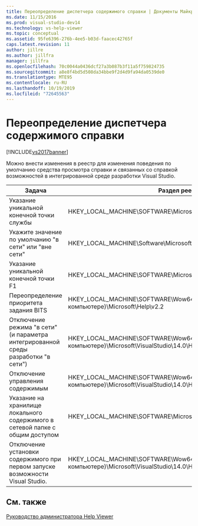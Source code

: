 ```yaml
---
title: Переопределение диспетчера содержимого справки | Документы Майкрософт
ms.date: 11/15/2016
ms.prod: visual-studio-dev14
ms.technology: vs-help-viewer
ms.topic: conceptual
ms.assetid: 95fe6396-276b-4ee5-b03d-faacec42765f
caps.latest.revision: 11
author: jillre
ms.author: jillfra
manager: jillfra
ms.openlocfilehash: 70c0044a0436dcf27a3b087b3f11a5f759824735
ms.sourcegitcommit: a8e8f4bd5d508da34bbe9f2d4d9fa94da0539de0
ms.translationtype: MTE95
ms.contentlocale: ru-RU
ms.lasthandoff: 10/19/2019
ms.locfileid: "72645563"
---
```

# <a name="help-content-manager-overrides"></a>Переопределение диспетчера содержимого справки
[!INCLUDE[vs2017banner](../includes/vs2017banner.md)]

Можно внести изменения в реестр для изменения поведения по умолчанию средства просмотра справки и связанных со справкой возможностей в интегрированной среде разработки Visual Studio.

|Задача|Раздел реестра .|Значение и определение|
|----------|------------------|--------------------------|
|Указание уникальной конечной точки службы|HKEY_LOCAL_MACHINE\SOFTWARE\Microsoft\VSWinExpress\14.0\Help|NewContentAndUpdateService--*HTTPValueForTheServiceEndpoint*.|
|Укажите значение по умолчанию "в сети" или "вне сети"|HKEY_LOCAL_MACHINE\Software\Microsoft\VSWinExpress\14.0\help|UseOnlineHelp — введите `0` для указания локальной справки или введите `1` для указания справки в Интернете.|
|Указание уникальной конечной точки F1|HKEY_LOCAL_MACHINE\SOFTWARE\Microsoft\VSWinExpress\14.0\Help|OnlineBaseUrl--*HTTPValueForTheServiceEndpoint*|
|Переопределение приоритета задания BITS|HKEY_LOCAL_MACHINE\SOFTWARE\Wow6432Node (на 64-разрядном компьютере)\Microsoft\Help\v2.2|BITSPriority — используйте одно из следующих значений: **foreground**, **high**, **normal** или **low**.|
|Отключение режима "в сети" (и параметра интегрированной среды разработки "в сети")|HKEY_LOCAL_MACHINE\SOFTWARE\Wow6432Node (на 64-разрядном компьютере)\Microsoft\VisualStudio\14.0\Help|OnlineHelpPreferenceDisabled — задайте для этого параметра значение 1, чтобы отключить доступ к содержимому справки в Интернете.|
|Отключение управления содержимым|HKEY_LOCAL_MACHINE\SOFTWARE\Wow6432Node (на 64-разрядном компьютере)\Microsoft\VisualStudio\14.0\Help|ContentManagementDisabled — задайте значение 1 для отключения вкладки **Управление содержимым** в окне справки.|
|Указание на хранилище локального содержимого в сетевой папке с общим доступом|HKEY_LOCAL_MACHINE\SOFTWARE\Microsoft\Help\v2.2\Catalogs\VisualStudio11|LocationPath=”*Сетевая_папка_хранилища_содержимого*”|
|Отключение установки содержимого при первом запуске возможности Visual Studio.|HKEY_LOCAL_MACHINE\SOFTWARE\Wow6432Node (на 64-разрядном компьютере)\Microsoft\VisualStudio\14.0\Help|DisableFirstRunHelpSelection — задайте значение 1, чтобы отключить возможности справки, настраиваемые при первом запуске Visual Studio.|

## <a name="see-also"></a>См. также
 [Руководство администратора Help Viewer](../ide/help-viewer-administrator-guide.md)

